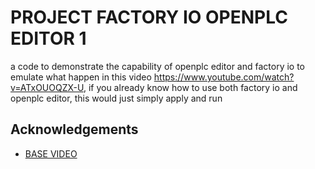 
# PROJECT FACTORY IO OPENPLC EDITOR 1

a code to demonstrate the capability of openplc editor and factory io to emulate what happen in this video https://www.youtube.com/watch?v=ATxOUOQZX-U, if you already know how to use both factory io and openplc editor, this would just simply apply and run


## Acknowledgements

 - [BASE VIDEO](https://www.youtube.com/watch?v=ATxOUOQZX-U)


